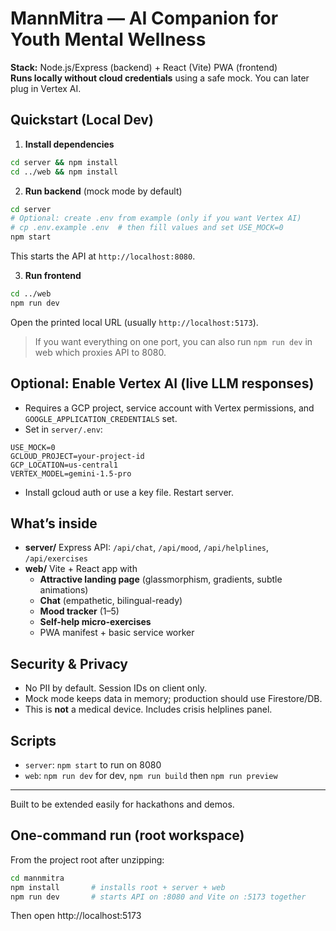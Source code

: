 # MannMitra — AI Companion for Youth Mental Wellness

**Stack:** Node.js/Express (backend) + React (Vite) PWA (frontend)  
**Runs locally without cloud credentials** using a safe mock. You can later plug in Vertex AI.

## Quickstart (Local Dev)
1) **Install dependencies**
```bash
cd server && npm install
cd ../web && npm install
```
2) **Run backend** (mock mode by default)
```bash
cd server
# Optional: create .env from example (only if you want Vertex AI)
# cp .env.example .env  # then fill values and set USE_MOCK=0
npm start
```
This starts the API at `http://localhost:8080`.

3) **Run frontend**
```bash
cd ../web
npm run dev
```
Open the printed local URL (usually `http://localhost:5173`).

> If you want everything on one port, you can also run `npm run dev` in web which proxies API to 8080.

## Optional: Enable Vertex AI (live LLM responses)
- Requires a GCP project, service account with Vertex permissions, and `GOOGLE_APPLICATION_CREDENTIALS` set.
- Set in `server/.env`:
```
USE_MOCK=0
GCLOUD_PROJECT=your-project-id
GCP_LOCATION=us-central1
VERTEX_MODEL=gemini-1.5-pro
```
- Install gcloud auth or use a key file. Restart server.

## What’s inside
- **server/** Express API: `/api/chat`, `/api/mood`, `/api/helplines`, `/api/exercises`
- **web/** Vite + React app with
  - **Attractive landing page** (glassmorphism, gradients, subtle animations)
  - **Chat** (empathetic, bilingual-ready)
  - **Mood tracker** (1–5)
  - **Self-help micro-exercises**
  - PWA manifest + basic service worker

## Security & Privacy
- No PII by default. Session IDs on client only.
- Mock mode keeps data in memory; production should use Firestore/DB.
- This is **not** a medical device. Includes crisis helplines panel.

## Scripts
- `server`: `npm start` to run on 8080
- `web`: `npm run dev` for dev, `npm run build` then `npm run preview`

---

Built to be extended easily for hackathons and demos.


## One-command run (root workspace)
From the project root after unzipping:
```bash
cd mannmitra
npm install       # installs root + server + web
npm run dev       # starts API on :8080 and Vite on :5173 together
```
Then open http://localhost:5173

